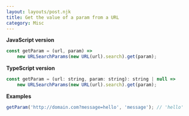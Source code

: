 ```yaml
---
layout: layouts/post.njk
title: Get the value of a param from a URL
category: Misc
---
```


**JavaScript version**

```js
const getParam = (url, param) =>
	new URLSearchParams(new URL(url).search).get(param);
```

**TypeScript version**

```js
const getParam = (url: string, param: string): string | null =>
	new URLSearchParams(new URL(url).search).get(param);
```

**Examples**

```js
getParam('http://domain.com?message=hello', 'message'); // 'hello'
```
